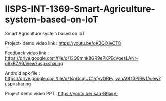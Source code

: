 # llSPS-INT-1369-Smart-Agriculture-system-based-on-IoT
Smart Agriculture system based on IoT

Project- demo video link : https://youtu.be/oK3QlXlACT8

Feedback video link : https://drive.google.com/file/d/13Q8mnk8GR9ePKPEcVgesLANr-d9xBZA6/view?usp=sharing

Android apk file : https://drive.google.com/file/d/1spGcqlUC1hfyvOREyijvanA0Lt3Pi9w1/view?usp=sharing

Project demo video PPT : https://youtu.be/IkJq-B6agVI
